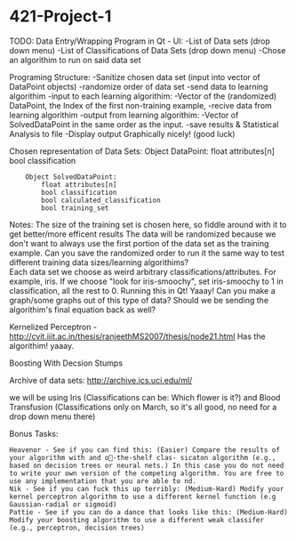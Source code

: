 421-Project-1
=============

TODO:
Data Entry/Wrapping Program in Qt -
  UI:
    -List of Data sets (drop down menu)
    -List of Classifications of Data Sets (drop down menu)
    -Chose an algorithim to run on said data set
  
  Programing Structure:
      -Sanitize chosen data set (input into vector of DataPoint objects)
      -randomize order of data set
      -send data to learning algorithim
        -input to each learning algorithim:
            -Vector of the (randomized) DataPoint, the Index of the first non-training example,
      -recive data from learning algorithim 
        -output from learning algorithim:
          -Vector of SolvedDataPoint in the same order as the input. 
      -save results & Statistical Analysis to file
      -Display output Graphically nicely! (good luck)
  
  Chosen representation of Data Sets:
      Object DataPoint:
            float attributes[n]
            bool classification
    
        Object SolvedDataPoint:
            float attributes[n]
            bool classification
            bool calculated_classification
            bool training_set
        
  Notes:
    The size of the training set is chosen here, so fiddle around with it to get better/more efficent results
    The data will be randomized because we don't want to always use the first portion of the data set as the training example.
    Can you save the randomized order to run it the same way to test different training data sizes/learning algorithims?  
    Each data set we choose as weird arbitrary classifications/attributes. 
        For example, iris. If we choose "look for iris-smoochy", set iris-smoochy to 1 in classification, all the rest to 0.
    Running this in Qt! Yaaay!
    Can you make a graph/some graphs out of this type of data?
    Should we be sending the algorithim's final equation back as well?
    
Kernelized Perceptron -
 http://cvit.iiit.ac.in/thesis/ranjeethMS2007/thesis/node21.html Has the algorithim! yaaay.

Boosting With Decsion Stumps


Archive of data sets: http://archive.ics.uci.edu/ml/

  we will be using Iris (Classifications can be: Which flower is it?) and 
  Blood Transfusion (Classifications only on March, so it's all good, no need for a drop down menu there)
  
  
Bonus Tasks:

    Heavenor - See if you can find this: (Easier) Compare the results of your algorithm with and o-the-shelf clas- sicaton algorithm (e.g., based on decision trees or neural nets.) In this case you do not need to write your own version of the competing algorithm. You are free to use any implementation that you are able to nd.
    Nik - See if you can fuck this up terribly: (Medium-Hard) Modify your kernel perceptron algorithm to use a different kernel function (e.g Gaussian-radial or sigmoid)
    Pattie - See if you can do a dance that looks like this: (Medium-Hard) Modify your boosting algorithm to use a different weak classifer (e.g., perceptron, decision trees)
